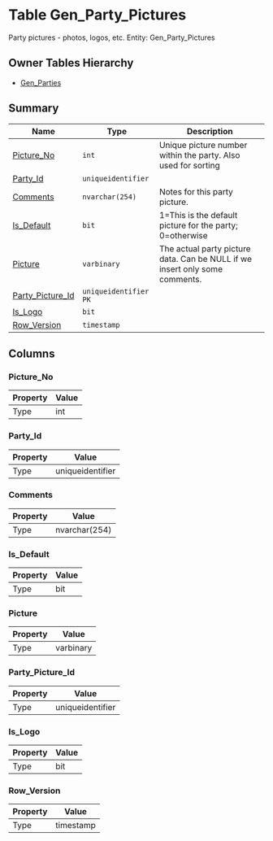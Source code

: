 # Table Gen_Party_Pictures

Party pictures - photos, logos, etc. Entity: Gen_Party_Pictures

## Owner Tables Hierarchy

* [Gen_Parties](Gen_Parties.md)

## Summary

| Name | Type | Description |
| - | - | --- |
|[Picture_No](#picture_no)|`int` |Unique picture number within the party. Also used for sorting|
|[Party_Id](#party_id)|`uniqueidentifier` ||
|[Comments](#comments)|`nvarchar(254)` |Notes for this party picture.|
|[Is_Default](#is_default)|`bit` |1=This is the default picture for the party; 0=otherwise|
|[Picture](#picture)|`varbinary` |The actual party picture data. Can be NULL if we insert only some comments.|
|[Party_Picture_Id](#party_picture_id)|`uniqueidentifier` `PK`||
|[Is_Logo](#is_logo)|`bit` ||
|[Row_Version](#row_version)|`timestamp` ||

## Columns

### Picture_No

| Property | Value |
| - | - |
|Type|int|

### Party_Id

| Property | Value |
| - | - |
|Type|uniqueidentifier|

### Comments

| Property | Value |
| - | - |
|Type|nvarchar(254)|

### Is_Default

| Property | Value |
| - | - |
|Type|bit|

### Picture

| Property | Value |
| - | - |
|Type|varbinary|

### Party_Picture_Id

| Property | Value |
| - | - |
|Type|uniqueidentifier|

### Is_Logo

| Property | Value |
| - | - |
|Type|bit|

### Row_Version

| Property | Value |
| - | - |
|Type|timestamp|



